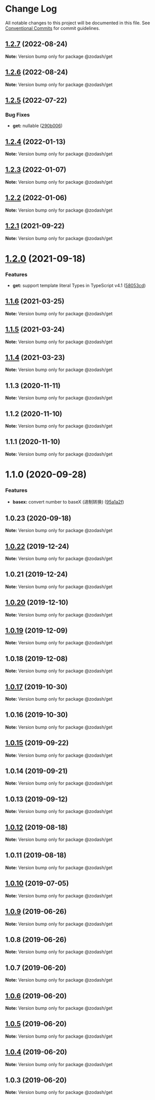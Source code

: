 # Change Log

All notable changes to this project will be documented in this file.
See [Conventional Commits](https://conventionalcommits.org) for commit guidelines.

## [1.2.7](https://github.com/zcorky/zodash/compare/@zodash/get@1.2.6...@zodash/get@1.2.7) (2022-08-24)

**Note:** Version bump only for package @zodash/get





## [1.2.6](https://github.com/zcorky/zodash/compare/@zodash/get@1.2.5...@zodash/get@1.2.6) (2022-08-24)

**Note:** Version bump only for package @zodash/get





## [1.2.5](https://github.com/zcorky/zodash/compare/@zodash/get@1.2.4...@zodash/get@1.2.5) (2022-07-22)


### Bug Fixes

* **get:** nullable ([290b006](https://github.com/zcorky/zodash/commit/290b00601d731f25422468a09eaf81f1f17ca87a))





## [1.2.4](https://github.com/zcorky/zodash/compare/@zodash/get@1.2.3...@zodash/get@1.2.4) (2022-01-13)

**Note:** Version bump only for package @zodash/get





## [1.2.3](https://github.com/zcorky/zodash/compare/@zodash/get@1.2.2...@zodash/get@1.2.3) (2022-01-07)

**Note:** Version bump only for package @zodash/get





## [1.2.2](https://github.com/zcorky/zodash/compare/@zodash/get@1.2.1...@zodash/get@1.2.2) (2022-01-06)

**Note:** Version bump only for package @zodash/get





## [1.2.1](https://github.com/zcorky/zodash/compare/@zodash/get@1.2.0...@zodash/get@1.2.1) (2021-09-22)

**Note:** Version bump only for package @zodash/get





# [1.2.0](https://github.com/zcorky/zodash/compare/@zodash/get@1.1.6...@zodash/get@1.2.0) (2021-09-18)


### Features

* **get:** support template literal Types in TypeScript v4.1 ([58053cd](https://github.com/zcorky/zodash/commit/58053cd314b5fafcd5d90e2859b066b5bf0d5093))





## [1.1.6](https://github.com/zcorky/zodash/compare/@zodash/get@1.1.5...@zodash/get@1.1.6) (2021-03-25)

**Note:** Version bump only for package @zodash/get





## [1.1.5](https://github.com/zcorky/zodash/compare/@zodash/get@1.1.4...@zodash/get@1.1.5) (2021-03-24)

**Note:** Version bump only for package @zodash/get





## [1.1.4](https://github.com/zcorky/zodash/compare/@zodash/get@1.1.3...@zodash/get@1.1.4) (2021-03-23)

**Note:** Version bump only for package @zodash/get





## 1.1.3 (2020-11-11)

**Note:** Version bump only for package @zodash/get





## 1.1.2 (2020-11-10)

**Note:** Version bump only for package @zodash/get





## 1.1.1 (2020-11-10)

**Note:** Version bump only for package @zodash/get





# 1.1.0 (2020-09-28)


### Features

* **basex:** convert number to baseX (进制转换) ([95a1a2f](https://github.com/zcorky/zodash/commit/95a1a2f361d73de5caa3b8e297c1643e97e40983))





## 1.0.23 (2020-09-18)

**Note:** Version bump only for package @zodash/get





## [1.0.22](https://github.com/zcorky/zodash/compare/@zodash/get@1.0.21...@zodash/get@1.0.22) (2019-12-24)

**Note:** Version bump only for package @zodash/get





## 1.0.21 (2019-12-24)

**Note:** Version bump only for package @zodash/get





## [1.0.20](https://github.com/zcorky/zodash/compare/@zodash/get@1.0.19...@zodash/get@1.0.20) (2019-12-10)

**Note:** Version bump only for package @zodash/get





## [1.0.19](https://github.com/zcorky/zodash/compare/@zodash/get@1.0.18...@zodash/get@1.0.19) (2019-12-09)

**Note:** Version bump only for package @zodash/get





## 1.0.18 (2019-12-08)

**Note:** Version bump only for package @zodash/get





## [1.0.17](https://github.com/zcorky/zodash/compare/@zodash/get@1.0.16...@zodash/get@1.0.17) (2019-10-30)

**Note:** Version bump only for package @zodash/get





## 1.0.16 (2019-10-30)

**Note:** Version bump only for package @zodash/get





## [1.0.15](https://github.com/zcorky/zodash/compare/@zodash/get@1.0.14...@zodash/get@1.0.15) (2019-09-22)

**Note:** Version bump only for package @zodash/get





## 1.0.14 (2019-09-21)

**Note:** Version bump only for package @zodash/get





## 1.0.13 (2019-09-12)

**Note:** Version bump only for package @zodash/get





## [1.0.12](https://github.com/zcorky/zodash/compare/@zodash/get@1.0.11...@zodash/get@1.0.12) (2019-08-18)

**Note:** Version bump only for package @zodash/get





## 1.0.11 (2019-08-18)

**Note:** Version bump only for package @zodash/get





## [1.0.10](https://github.com/zcorky/zodash/compare/@zodash/get@1.0.9...@zodash/get@1.0.10) (2019-07-05)

**Note:** Version bump only for package @zodash/get





## [1.0.9](https://github.com/zcorky/zodash/compare/@zodash/get@1.0.8...@zodash/get@1.0.9) (2019-06-26)

**Note:** Version bump only for package @zodash/get





## 1.0.8 (2019-06-26)

**Note:** Version bump only for package @zodash/get





## 1.0.7 (2019-06-20)

**Note:** Version bump only for package @zodash/get





## [1.0.6](https://github.com/zcorky/zodash/compare/@zodash/get@1.0.5...@zodash/get@1.0.6) (2019-06-20)

**Note:** Version bump only for package @zodash/get





## [1.0.5](https://github.com/zcorky/zodash/compare/@zodash/get@1.0.4...@zodash/get@1.0.5) (2019-06-20)

**Note:** Version bump only for package @zodash/get





## [1.0.4](https://github.com/zcorky/zodash/compare/@zodash/get@1.0.3...@zodash/get@1.0.4) (2019-06-20)

**Note:** Version bump only for package @zodash/get





## 1.0.3 (2019-06-20)

**Note:** Version bump only for package @zodash/get
